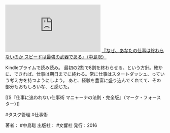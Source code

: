 [![](https://gyazo.com/e9083ed4f0a4a9223116e0309cbebc6d.img)](http://amzn.to/2G0mdf0)
[『なぜ、あなたの仕事は終わらないのか スピードは最強の武器である』（中島聡）](https://amzn.to/2G0mdf0)

Kindleプライムで読み読み。
最初の2割で8割を終わらせる、という方針。確かに、できれば、仕事は期日までに終わる。常に仕事はスタートダッシュ、っていう考え方を持つようにしよう。
あと、経験を豊富に盛り込んでくれてて、その部分もおもしろいな、と感じた。

[[S『仕事に追われない仕事術 マニャーナの法則・完全版』（マーク・フォースター）]]

#タスク管理 #仕事術

著者： #中島聡
出版社： #文響社
発行：2016